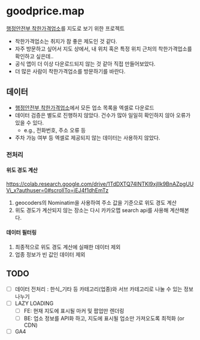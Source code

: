 # goodprice.map
[행정안전부 착한가격업소](https://www.goodprice.go.kr/index.jsp)를 지도로 보기 위한 프로젝트

- 착한가격업소는 취지가 참 좋은 제도인 것 같다.
- 자주 방문하고 싶어서 지도 상에서, 내 위치 혹은 특정 위치 근처의 착한가격업소를 확인하고 싶은데..
- 공식 앱이 더 이상 다운로드되지 않는 것 같아 직접 만들어보았다.
- 더 많은 사람이 착한가격업소를 방문하기를 바란다.

## 데이터
- [행정안전부 착한가격업소](https://www.goodprice.go.kr/index.jsp)에서 모든 업소 목록을 엑셀로 다운로드
- 데이터 검증은 별도로 진행하지 않았다. 건수가 많아 일일히 확인하지 않아 오류가 있을 수 있다.
  - e.g., 전화번호, 주소 오류 등
- 주차 가능 여부 등 엑셀로 제공되지 않는 데이터는 사용하지 않았다.

### 전처리
#### 위도 경도 계산
https://colab.research.google.com/drive/1TdDXTQ74lNTKl9xjIlk9BnAZpgUUVi_x?authuser=0#scrollTo=iEJ4f1dhEmTz
1. geocoders의 Nominatim을 사용하여 주소 값을 기준으로 위도 경도 계산
2. 위도 경도가 계산되지 않는 장소는 다시 카카오맵 search api를 사용해 계산해본다.

#### 데이터 필터링
1. 최종적으로 위도 경도 계산에 실패한 데이터 제외
2. 업종 정보가 빈 값인 데이터 제외

## TODO
- [ ] 데이터 전처리 : 한식_기타 등 카테고리(업종)와 서브 카테고리로 나눌 수 있는 정보 나누기
- [ ] LAZY LOADING
  - [ ] FE: 현재 지도에 표시될 마커 및 팝업만 렌더링
  - [ ] BE: 업소 정보를 API화 하고, 지도에 표시될 업소만 가져오도록 최적화 (or CDN)
- [ ] GA4
